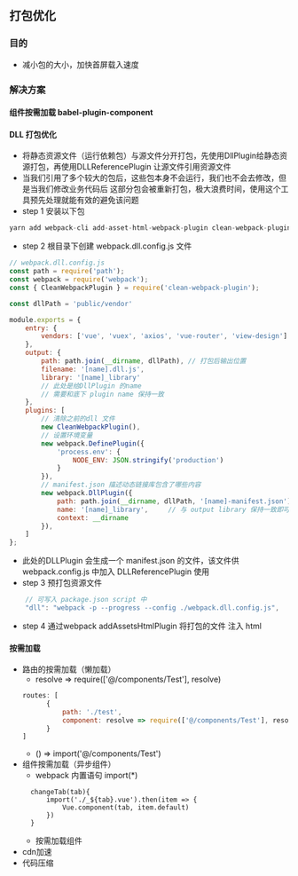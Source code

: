 ## 打包优化
### 目的
- 减小包的大小，加快首屏载入速度

### 解决方案
#### 组件按需加载  babel-plugin-component 

#### DLL 打包优化
- 将静态资源文件（运行依赖包）与源文件分开打包，先使用DllPlugin给静态资源打包，再使用DLLReferencePlugin 让源文件引用资源文件
- 当我们引用了多个较大的包后，这些包本身不会运行，我们也不会去修改，但是当我们修改业务代码后 这部分包会被重新打包，极大浪费时间，使用这个工具预先处理就能有效的避免该问题
- step 1 安装以下包
```js
yarn add webpack-cli add-asset-html-webpack-plugin clean-webpack-plugin -D
```
- step 2 根目录下创建 webpack.dll.config.js 文件
```js
// webpack.dll.config.js
const path = require('path');
const webpack = require('webpack');
const { CleanWebpackPlugin } = require('clean-webpack-plugin');

const dllPath = 'public/vendor'

module.exports = {
    entry: {
        vendors: ['vue', 'vuex', 'axios', 'vue-router', 'view-design']
    },
    output: {
        path: path.join(__dirname, dllPath), // 打包后输出位置
        filename: '[name].dll.js',
        library: '[name]_library'
        // 此处是给DllPlugin 的name
        // 需要和底下 plugin name 保持一致
    },
    plugins: [
        // 清除之前的dll 文件
        new CleanWebpackPlugin(),
        // 设置环境变量
        new webpack.DefinePlugin({
            'process.env': {
                NODE_ENV: JSON.stringify('production')
            }
        }),
        // manifest.json 描述动态链接库包含了哪些内容
        new webpack.DllPlugin({
            path: path.join(__dirname, dllPath, '[name]-manifest.json'), // manifest 生成的文件夹及名字，
            name: '[name]_library',     // 与 output library 保持一致即可
            context: __dirname
        }),
    ]
};
```
- 此处的DLLPlugin 会生成一个 manifest.json 的文件，该文件供webpack.config.js 中加入 DLLReferencePlugin 使用
- step 3 预打包资源文件
```js
    // 可写入 package.json script 中
    "dll": "webpack -p --progress --config ./webpack.dll.config.js",
```
- step 4 通过webpack addAssetsHtmlPlugin 将打包的文件 注入 html


#### 按需加载
- 路由的按需加载（懒加载）
    - resolve => require(['@/components/Test'], resolve)
    ```js
    routes: [
          {
              path: './test',
              component: resolve => require(['@/components/Test'], resolve)
          }
    ]
    ```
    - () => import('@/components/Test')
- 组件按需加载（异步组件）
    - webpack 内置语句 import(*)
    ```jss
      changeTab(tab){
          import('./_${tab}.vue').then(item => {
              Vue.component(tab, item.default)
          })
      }
    ```
    - 按需加载组件
- cdn加速
- 代码压缩
